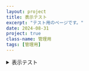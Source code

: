 ```yaml
---
layout: project
title: 表示テスト
excerpt: "テスト用のページです。"
date: 2024-08-31
project: true
class-name: 管理用
tags: [管理用]
---
```


<details>
  <summary>表示テスト</summary>
  <p>
    表示テスト
  </p>
~~~c++
cout << "表示テスト" << endl;
~~~
</details>
